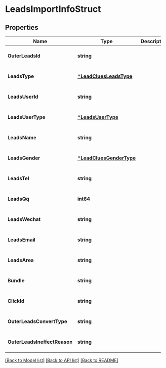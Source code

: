 # LeadsImportInfoStruct

## Properties
Name | Type | Description | Notes
------------ | ------------- | ------------- | -------------
**OuterLeadsId** | **string** |  | [optional] [default to null]
**LeadsType** | [***LeadCluesLeadsType**](LeadCluesLeadsType.md) |  | [optional] [default to null]
**LeadsUserId** | **string** |  | [optional] [default to null]
**LeadsUserType** | [***LeadsUserType**](LeadsUserType.md) |  | [optional] [default to null]
**LeadsName** | **string** |  | [optional] [default to null]
**LeadsGender** | [***LeadCluesGenderType**](LeadCluesGenderType.md) |  | [optional] [default to null]
**LeadsTel** | **string** |  | [optional] [default to null]
**LeadsQq** | **int64** |  | [optional] [default to null]
**LeadsWechat** | **string** |  | [optional] [default to null]
**LeadsEmail** | **string** |  | [optional] [default to null]
**LeadsArea** | **string** |  | [optional] [default to null]
**Bundle** | **string** |  | [optional] [default to null]
**ClickId** | **string** |  | [optional] [default to null]
**OuterLeadsConvertType** | **string** |  | [optional] [default to null]
**OuterLeadsIneffectReason** | **string** |  | [optional] [default to null]

[[Back to Model list]](../README.md#documentation-for-models) [[Back to API list]](../README.md#documentation-for-api-endpoints) [[Back to README]](../README.md)


